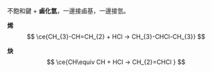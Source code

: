 不飽和鍵 + **鹵化氫**，一邊接鹵基，一邊接氫。

**烯**
$$
\ce{CH_{3}-CH=CH_{2} + HCl -> CH_{3}-CHCl-CH_{3}}
$$

**炔**
$$
\ce{CH\equiv CH + HCl -> CH_{2}=CHCl }
$$